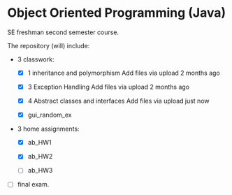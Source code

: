 # Object Oriented Programming (Java)
SE freshman second semester course.

The repository (will) include:

* 3 classwork:
  - [x] 1 inheritance and polymorphism	Add files via upload	2 months ago
  - [x] 3 Exception Handling	Add files via upload	2 months ago
  - [x] 4 Abstract classes and interfaces	Add files via upload	just now
  - [x] gui_random_ex


* 3 home assignments:
  - [x] ab_HW1
  - [x] ab_HW2
  - [ ] ab_HW3
   

* [ ] final exam.

